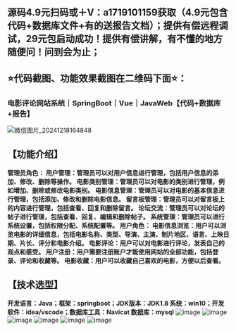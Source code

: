 ## 源码4.9元扫码或＋V：a1719101159获取（4.9元包含代码+数据库文件+有的送报告文档）；提供有偿远程调试，29元包启动成功！提供有偿讲解，有不懂的地方随便问！问到会为止；
## ⭐代码截图、功能效果截图在二维码下面⭐：
### 电影评论网站系统｜SpringBoot｜Vue｜JavaWeb【代码+数据库+报告】
![微信图片_20241218164848](https://github.com/user-attachments/assets/646b2784-afb8-47ee-a4d4-5ccc9f96b331)

## 【功能介绍】
**管理员角色：
用户管理：管理员可以对用户信息进行管理，包括用户信息的添加、修改、删除等操作。
电影类别管理：管理员可以对电影的类别进行管理，例如增加、删除或修改电影类别。
电影信息管理：管理员可以对电影的基本信息进行管理，包括添加、修改和删除电影信息。
留言板管理：管理员可以对留言板上的内容进行管理，包括查看、回复和删除留言。
论坛交流：管理员可以对论坛的帖子进行管理，包括查看、回复、编辑和删除帖子。
系统管理：管理员可以进行系统设置，包括权限分配、系统配置等。
用户角色：
电影信息浏览：用户可以浏览电影的详细信息，包括电影名称、类型、导演、主演、制片地区、语言、上映日期、片长、评分和电影介绍。
电影评论：用户可以对电影进行评论，发表自己的观点和感受。
用户注册：用户需要注册账户才能使用网站的全部功能，包括登录、评论和收藏等。
电影收藏：用户可以收藏自己喜欢的电影，方便以后查看。**
## 【技术选型】
**开发语言：Java；框架：springboot；JDK版本：JDK1.8
系统：win10；开发软件：idea/vscode；数据库工具：Navicat
数据库：mysql**
![image](https://github.com/user-attachments/assets/47129c06-5482-4016-a0e8-c768aae737eb)
![image](https://github.com/user-attachments/assets/7007fb11-05b5-4b71-ae7f-a0e12d575c8f)
![image](https://github.com/user-attachments/assets/644d1f6e-01f7-4290-9798-49729af81fe3)
![image](https://github.com/user-attachments/assets/05050d32-ca22-4e48-83d1-c5d97929d35f)
![image](https://github.com/user-attachments/assets/3529cb2d-4ea3-4c75-b9fb-081d80ef1ee8)
![image](https://github.com/user-attachments/assets/3c16ea9a-68cb-4e03-95ca-7578ea04bf6e)
